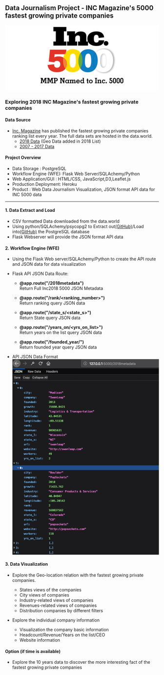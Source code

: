## Data Journalism Project - INC Magazine's 5000 fastest growing private companies
![img](img/inc5000.png)

### Exploring 2018 INC Magazine's fastest growing private companies


#### Data Source

- [Inc. Magazine](https://www.inc.com) has published the fastest growing private companies ranking list every year. The full data sets are hosted in the data.world.     
  - [2018 Data](https://data.world/aurielle/inc-5000-2018) (Geo Data added in 2018 List)
  - [2007 - 2017 Data](https://data.world/aurielle/inc-5000-10-years)   
  
#### Project Overview
- Data Storage : PostgreSQL   
- Workflow Engine (WFE): Flask Web Server/SQLAchemy/Python   
- Web Application/GUI : HTML/CSS, JavaScript,D3,Leaflet.js   
- Production Deployment: Heroku  
- Product : Web Data Journalism Visualization, JSON format API data for INC 5000 data      

<hr>


#### 1. Data Extract and Load
- CSV formatted Data downloaded from the data.world
- Using python/SQLAchemy/psycopg2 to Extract out[(GitHub)](https://nbviewer.jupyter.org/github/Pyligent/Inc5000_Data_Viz_Project/blob/master/Data_Extract.ipynb)/Load into[(GitHub)](https://nbviewer.jupyter.org/github/Pyligent/Inc5000_Data_Viz_Project/blob/master/Data_Load.ipynb) the PostgreSQL database
- Flask Webserver will provide the JSON format API data

#### 2. Workflow Engine (WFE)
- Using the Flask Web server/SQLAchemy/Python  to create the API route and JSON data for data visualization
- Flask API JSON Data Route:
  - **@app.route("/2018metadata")**   
    Return Full Inc2018 5000 JSON Metadata   
    
  - **@app.route("/rank/<ranking_number>")**   
    Return ranking query JSON data   
    
  - **@app.route("/state_s/<state_s>")**   
    Return State query JSON data   
    
  - **@app.route("/years_on/<yrs_on_list>")**   
    Return years on the list query JSON data   
    
  - **@app.route("/founded_year/<founded>")**   
    Return founded year query JSON data
  
 - API JSON Data Format   
   ![json_format](img/api_json_format.png)
  
    
  
#### 3. Data Visualization 
 - Explore the Geo-location relation with the fastest growing private companies.
   - States views of the companies
   - City views of companies
   - Industry-related views of companies
   - Revenues-related views of companies
   - Distribution companies by different filters
 
 - Explore the individual company information
   - Visualization the company basic information
   - Headcount/Revenue/Years on the list/CEO
   - Website information
   
 #### Option (if time is available)
 - Explore the 10 years data to discover the more interesting fact of the fastest growing private companies

  
  

